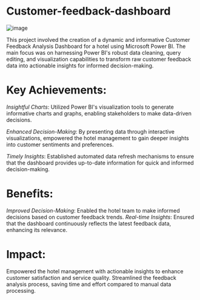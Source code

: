 # Customer-feedback-dashboard
![image](https://github.com/Pranjal2406/Customer-feedback-dashboard/assets/139079056/f13fcb9c-d605-467e-879e-c089dd6d82b9)




This project involved the creation of a dynamic and informative Customer Feedback Analysis Dashboard for a hotel using Microsoft Power BI. The main focus was on 
harnessing Power BI's robust data cleaning, query editing, and visualization capabilities to transform raw customer feedback data into actionable insights for informed
decision-making.

# Key Achievements:

*Insightful Charts*: Utilized Power BI's visualization tools to generate informative charts and graphs, enabling stakeholders to make data-driven decisions.

*Enhanced Decision-Making*: By presenting data through interactive visualizations, empowered the hotel management to gain deeper insights into customer sentiments 
and preferences.

*Timely Insights*: Established automated data refresh mechanisms to ensure that the dashboard provides up-to-date information for quick and informed decision-making.

# Benefits:

*Improved Decision-Making*: Enabled the hotel team to make informed decisions based on customer feedback trends.
*Real-time Insights*: Ensured that the dashboard continuously reflects the latest feedback data, enhancing its relevance.

# Impact:

Empowered the hotel management with actionable insights to enhance customer satisfaction and service quality.
Streamlined the feedback analysis process, saving time and effort compared to manual data processing.
